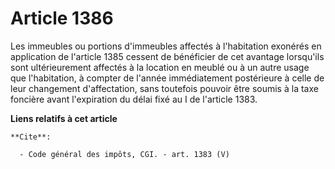 # Article 1386

Les immeubles ou portions d'immeubles affectés à l'habitation exonérés en application de l'article 1385 cessent de bénéficier
de cet avantage lorsqu'ils sont ultérieurement affectés à la location en meublé ou à un autre usage que l'habitation, à
compter de l'année immédiatement postérieure à celle de leur changement d'affectation, sans toutefois pouvoir être soumis à
la taxe foncière avant l'expiration du délai fixé au I de l'article 1383.

**Liens relatifs à cet article**

	**Cite**:

	  - Code général des impôts, CGI. - art. 1383 (V)
